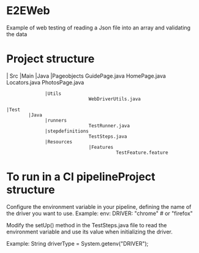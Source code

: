 # E2EWeb
Example of web testing of reading a Json file into an array and validating the data

# Project structure
| Src
      |Main
              |Java
                  |Pageobjects
                                  GuidePage.java
                                  HomePage.java
                                  Locators.java
                                  PhotosPage.java
      
                  |Utils
                                  WebDriverUtils.java

    |Test 
            |Java
                  |runners
                                  TestRunner.java
                  |stepdefinitions
                                  TestSteps.java
                  |Resources
                                  |Features
                                            TestFeature.feature
                  
            
# To run in a CI pipelineProject structure

Configure the environment variable in your pipeline, defining the name of the driver you want to use.
Example:
env:
  DRIVER: "chrome" # or "firefox"

Modify the setUp() method in the TestSteps.java file to read the environment variable and use its value when initializing the driver.

Example:
String driverType = System.getenv("DRIVER");
